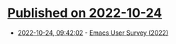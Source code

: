 # [Published on 2022-10-24](index.md)

* [2022-10-24, 09:42:02](https://lobste.rs/s/yjpdsg/emacs_user_survey_2022) - [Emacs User Survey (2022)](https://emacssurvey.org/)
